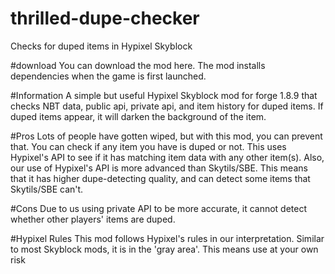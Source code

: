 # thrilled-dupe-checker
Checks for duped items in Hypixel Skyblock

#download
You can download the mod here. The mod installs dependencies when the game is first launched.

#Information
A simple but useful Hypixel Skyblock mod for forge 1.8.9 that checks NBT data, public api, private api, and item history for duped items. If duped items appear, it will darken the background of the item.

#Pros
Lots of people have gotten wiped, but with this mod, you can prevent that. You can check if any item you have is duped or not. This uses Hypixel's API to see if it has matching item data with any other item(s). Also, our use of Hypixel's API is more advanced than Skytils/SBE. This means that it has higher dupe-detecting quality, and can detect some items that Skytils/SBE can't.

#Cons
Due to us using private API to be more accurate, it cannot detect whether other players' items are duped.

#Hypixel Rules
This mod follows Hypixel's rules in our interpretation. Similar to most Skyblock mods, it is in the 'gray area'. This means use at your own risk
